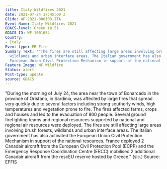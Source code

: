 ```yaml
---
title: Italy Wildfires 2021
date: 2021-07-24 17:45:00 Z
Glide: WF-2021-000103-ITA
Event Name: Italy Wildfires 2021
GDACS-level: Green (0.5)
GDACS ID: WF 1001654
Country:
- Italy
Event type: FR Fire
Summary Text: '"The fires are still affecting large areas involving brush forests,
  wildlands and urban interface areas. The Italian government has also activated the
  European Union Civil Protection Mechanism in support of the national resources [...]"'
Feature Image: WF Wildfire
Status: alert
Post-type: update
source: GDACS
---
```


"During the morning of July 24, the area near the town of Bonarcado in the province of Oristano, in Sardinia, was affected by large fires that spread very quickly due to several factors including strong southerly winds, high temperatures and vegetation prone to fire. The fires affected farms, crops and houses and led to the evacuation of 800 people. Several ground firefighting teams and regional resources supported by national and regional air resources were deployed. The fires are still affecting large areas involving brush forests, wildlands and urban interface areas. The Italian government has also activated the European Union Civil Protection Mechanism in support of the national resources. France deployed 2 Canadair aircraft from the European Civil Protection Pool (ECPP) and the Emergency Response Coordination Centre (ERCC) mobilised 2 additional Canadair aircraft from the rescEU reserve hosted by Greece." (sic.)
Source: EFFIS